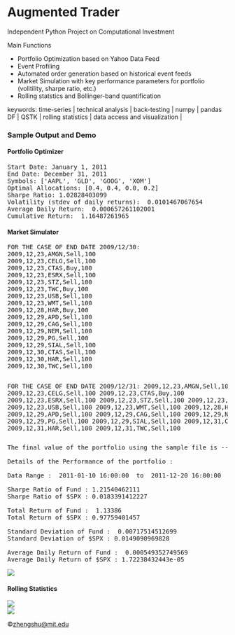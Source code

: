 Augmented Trader
===============

Independent Python Project on Computational Investment


Main Functions<ul>
<li>Portfolio Optimization based on Yahoo Data Feed</li>
<li>Event Profiling</li>
<li>Automated order generation based on historical event feeds</li>
<li>Market Simulation with key performance parameters for portfolio (volitility, sharpe ratio, etc.)</li>
<li>Rolling statstics and Bollinger-band quantification</li>
</ul>

keywords: time-series | technical analysis | back-testing | numpy | pandas DF | QSTK | rolling statistics | data access and visualization |

<h3>Sample Output and Demo</h3>

<h4>Portfolio Optimizer</h4>
<pre>
Start Date: January 1, 2011
End Date: December 31, 2011
Symbols: ['AAPL', 'GLD', 'GOOG', 'XOM']
Optimal Allocations: [0.4, 0.4, 0.0, 0.2]
Sharpe Ratio: 1.02828403099
Volatility (stdev of daily returns):  0.0101467067654
Average Daily Return:  0.000657261102001
Cumulative Return:  1.16487261965
</pre>

<h4>Market Simulator</h4>
<pre>
FOR THE CASE OF END DATE 2009/12/30:
2009,12,23,AMGN,Sell,100 
2009,12,23,CELG,Sell,100 
2009,12,23,CTAS,Buy,100 
2009,12,23,ESRX,Sell,100 
2009,12,23,STZ,Sell,100 
2009,12,23,TWC,Buy,100 
2009,12,23,USB,Sell,100 
2009,12,23,WMT,Sell,100 
2009,12,28,HAR,Buy,100 
2009,12,29,APD,Sell,100 
2009,12,29,CAG,Sell,100 
2009,12,29,NEM,Sell,100 
2009,12,29,PG,Sell,100 
2009,12,29,SIAL,Sell,100 
2009,12,30,CTAS,Sell,100 
2009,12,30,HAR,Sell,100 
2009,12,30,TWC,Sell,100

FOR THE CASE OF END DATE 2009/12/31:
2009,12,23,AMGN,Sell,100 
2009,12,23,CELG,Sell,100 
2009,12,23,CTAS,Buy,100 
2009,12,23,ESRX,Sell,100 
2009,12,23,STZ,Sell,100 
2009,12,23,TWC,Buy,100 
2009,12,23,USB,Sell,100 
2009,12,23,WMT,Sell,100 
2009,12,28,HAR,Buy,100 
2009,12,29,APD,Sell,100 
2009,12,29,CAG,Sell,100 
2009,12,29,NEM,Sell,100 
2009,12,29,PG,Sell,100 
2009,12,29,SIAL,Sell,100 
2009,12,31,CTAS,Sell,100 
2009,12,31,HAR,Sell,100 
2009,12,31,TWC,Sell,100
</pre>
<pre>
The final value of the portfolio using the sample file is -- 2011,12,20,1133860

Details of the Performance of the portfolio :

Data Range :  2011-01-10 16:00:00  to  2011-12-20 16:00:00

Sharpe Ratio of Fund : 1.21540462111
Sharpe Ratio of $SPX : 0.0183391412227

Total Return of Fund :  1.13386
Total Return of $SPX : 0.97759401457

Standard Deviation of Fund :  0.00717514512699
Standard Deviation of $SPX : 0.0149090969828

Average Daily Return of Fund :  0.000549352749569
Average Daily Return of $SPX : 1.72238432443e-05
</pre>
<img src="http://farm9.staticflickr.com/8259/8681834976_6cee953c8b_z.jpg" />

<h4>Rolling Statistics</h4>
<img src="http://farm9.staticflickr.com/8257/8681848582_7c39e78766_z.jpg" />
<br />
<img src="http://farm9.staticflickr.com/8116/8681844036_a0029286df_z.jpg" />


&copy;zhengshu@mit.edu
